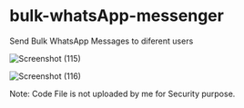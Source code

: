 # bulk-whatsApp-messenger
Send Bulk WhatsApp Messages to diferent users


![Screenshot (115)](https://user-images.githubusercontent.com/85554900/121883866-e1c6ef00-cd2f-11eb-8c70-fc440771f0fd.png)


![Screenshot (116)](https://user-images.githubusercontent.com/85554900/121884359-73366100-cd30-11eb-9421-1ca7784407ae.png)


Note: Code File is not uploaded by me for Security purpose.
